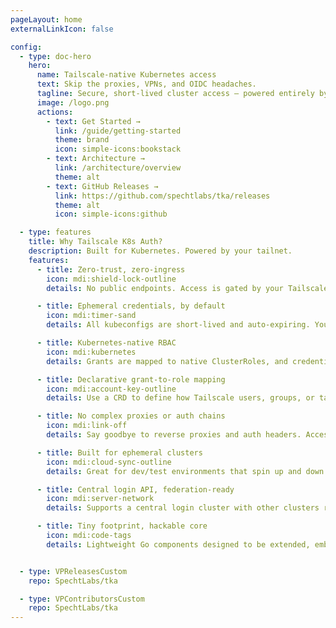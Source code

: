 ```yaml
---
pageLayout: home
externalLinkIcon: false

config:
  - type: doc-hero
    hero:
      name: Tailscale-native Kubernetes access
      text: Skip the proxies, VPNs, and OIDC headaches.
      tagline: Secure, short-lived cluster access — powered entirely by your Tailscale identity and network.
      image: /logo.png
      actions:
        - text: Get Started →
          link: /guide/getting-started
          theme: brand
          icon: simple-icons:bookstack
        - text: Architecture →
          link: /architecture/overview
          theme: alt
        - text: GitHub Releases →
          link: https://github.com/spechtlabs/tka/releases
          theme: alt
          icon: simple-icons:github

  - type: features
    title: Why Tailscale K8s Auth?
    description: Built for Kubernetes. Powered by your tailnet.
    features:
      - title: Zero-trust, zero-ingress
        icon: mdi:shield-lock-outline
        details: No public endpoints. Access is gated by your Tailscale ACLs, identity, and devices — and nothing else.

      - title: Ephemeral credentials, by default
        icon: mdi:timer-sand
        details: All kubeconfigs are short-lived and auto-expiring. You get access when you need it, and not a second longer.

      - title: Kubernetes-native RBAC
        icon: mdi:kubernetes
        details: Grants are mapped to native ClusterRoles, and credentials are provisioned as real Kubernetes ServiceAccounts.

      - title: Declarative grant-to-role mapping
        icon: mdi:account-key-outline
        details: Use a CRD to define how Tailscale users, groups, or tags map to Kubernetes roles — GitOps ready.

      - title: No complex proxies or auth chains
        icon: mdi:link-off
        details: Say goodbye to reverse proxies and auth headers. Access is handled with direct, secure API calls inside the tailnet.

      - title: Built for ephemeral clusters
        icon: mdi:cloud-sync-outline
        details: Great for dev/test environments that spin up and down frequently — join the tailnet, register, and go.

      - title: Central login API, federation-ready
        icon: mdi:server-network
        details: Supports a central login cluster with other clusters registering dynamically — ideal for multi-cluster orgs.

      - title: Tiny footprint, hackable core
        icon: mdi:code-tags
        details: Lightweight Go components designed to be extended, embedded, or scripted into your own workflows.


  - type: VPReleasesCustom
    repo: SpechtLabs/tka

  - type: VPContributorsCustom
    repo: SpechtLabs/tka
---
```

